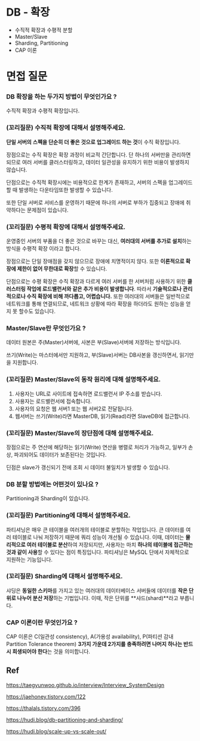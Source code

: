 # DB - 확장

- 수직적 확장과 수평적 분할
- Master/Slave
- Sharding, Partitioning
- CAP 이론



# 면접 질문

### DB 확장을 하는 두가지 방법이 무엇인가요 ?

수직적 확장과 수평적 확장입니다.

### (꼬리질문) 수직적 확장에 대해서 설명해주세요.

**단일 서버의 스펙을 단순히 더 좋은 것으로 업그레이드 하는 것**이 수직 확장입니다.

장점으로는 수직 확장은 확장 과정이 비교적 간단합니다. 단 하나의 서버만을 관리하면 되므로 여러 서버를 클러스터링하고, 데이터 일관성을 유지하기 위한 비용이 발생하지 않습니다.

단점으로는 수직적 확장시에는 비용적으로 한계가 존재하고, 서버의 스펙을 업그레이드 할 때 발생하는 다운타임또한 발생할 수 있습니다.

또한 단일 서버로 서비스를 운영하기 때문에 하나의 서버로 부하가 집중되고 장애에 취약하다는 문제점이 있습니다.

### (꼬리질문) 수평적 확장에 대해서 설명해주세요.

운영중인 서버의 부품을 더 좋은 것으로 바꾸는 대신, **여러대의 서버를 추가로 설치**하는 방식을 수평적 확장 이라고 합니다. 

장점으로는 단일 장애점을 갖지 않으므로 장애에 치명적이지 않다. 또한 **이론적으로 확장에 제한이 없어 무한대로 확장**할 수 있습니다.

단점으로는 수평 확장은 수직 확장과 다르게 여러 서버를 한 서버처럼 사용하기 위한 **클러스터링 작업에 로드밸런서와 같은 추가 비용이 발생합니다**. 따라서 **기술적으로나 관리적으로나 수직 확장에 비해 까다롭고, 어렵습니다.** 또한 여러대의 서버들은 일반적으로 네트워크를 통해 연결되므로, 네트워크 상황에 따라 확장을 하더라도 원하는 성능을 얻지 못 할수도 있습니다.

### Master/Slave란 무엇인가요 ?

데이터 원본은 주(Master)서버에, 사본은 부(Slave)서버에 저장하는 방식입니다.

쓰기(Write)는 마스터에서만 지원하고, 부(Slave)서버는 DB사본을 갱신하면서, 읽기만을 지원합니다. 

### (꼬리질문) Master/Slave의 동작 원리에 대해 설명해주세요.

1. 사용자는 URL로 사이트에 접속하면 로드밸런서 IP 주소를 받습니다.
2. 사용자는 로드밸런서에 접속합니다.
3. 사용자의 요청은 웹 서버1 또는 웹 서버2로 전달됩니다.
4. 웹서버는 쓰기(Write)라면 MasterDB, 읽기(Read)라면 SlaveDB에 접근합니다.

### (꼬리질문) Master/Slave의 장단점에 대해 설명해주세요.

장점으로는 주 연산에 해당하는 읽기(Write) 연산을 병렬로 처리가 가능하고, 일부가 손상, 파괴되어도 데이터가 보존된다는 것입니다. 

딘점은 slave가 갱신되기 전에 조회 시 데이터 불일치가 발생할 수 있습니다.

### DB 분할 방법에는 어떤것이 있나요 ?

Partitioning과 Sharding이 있습니다.

### (꼬리질문) Partitioning에 대해서 설명해주세요.

파티셔닝은 매우 큰 테이블을 여러개의 테이블로 분할하는 작업입니다. 큰 데이터를 여러 테이블로 나눠 저장하기 때문에 쿼리 성능이 개선될 수 있습니다. 이때, 데이터는 **물리적으로 여러 테이블로 분산**하여 저장되지만, 사용자는 마치 **하나의 테이블에 접근하는 것과 같이 사용**할 수 있다는 점이 특징입니다. 파티셔닝은 MySQL 단에서 자체적으로 지원하는 기능입니다.

### (꼬리질문) Sharding에 대해서 설명해주세요.

샤딩은 **동일한 스키마**를 가지고 있는 여러대의 데이터베이스 서버들에 데이터를 **작은 단위로 나누어 분산 저장**하는 기법입니다. 이때, 작은 단위를 **샤드(shard)**라고 부릅니다.

### CAP 이론이란 무엇인가요 ?

 CAP 이론은 C(일관성 consistency), A(가용성 availability), P(파티션 감내 Partition Tolerance theorem) **3가지 가운데 2가지를 충족하려면 나머지 하나는 반드시 희생되어야 한다**는 것을 의미합니다.




## Ref

https://taegyunwoo.github.io/interview/Interview_SystemDesign

https://jaehoney.tistory.com/122

https://thalals.tistory.com/396

https://hudi.blog/db-partitioning-and-sharding/

https://hudi.blog/scale-up-vs-scale-out/
